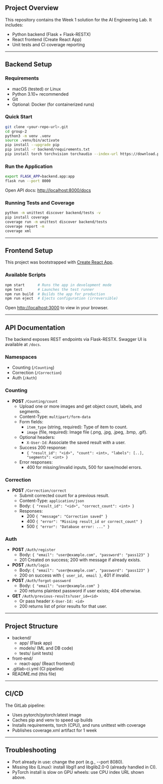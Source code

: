 ## Project Overview

This repository contains the Week 1 solution for the AI Engineering Lab. It includes:
- Python backend (Flask + Flask-RESTX)
- React frontend (Create React App)
- Unit tests and CI coverage reporting

---

## Backend Setup

### Requirements
- macOS (tested) or Linux
- Python 3.10+ recommended
- Git
- Optional: Docker (for containerized runs)

### Quick Start
```bash
git clone <your-repo-url>.git
cd group-2
python3 -m venv .venv
source .venv/bin/activate
pip install --upgrade pip
pip install -r backend/requirements.txt
pip install torch torchvision torchaudio --index-url https://download.pytorch.org/whl/cpu
```

### Run the Application
```bash
export FLASK_APP=backend.app:app
flask run --port 8000
```
Open API docs: [http://localhost:8000/docs](http://localhost:8000/docs)

### Running Tests and Coverage
```bash
python -m unittest discover backend/tests -v
pip install coverage
coverage run -m unittest discover backend/tests
coverage report -m
coverage xml
```

---

## Frontend Setup

This project was bootstrapped with [Create React App](https://github.com/facebook/create-react-app).

### Available Scripts
```bash
npm start      # Runs the app in development mode
npm test       # Launches the test runner
npm run build  # Builds the app for production
npm run eject  # Ejects configuration (irreversible)
```
Open [http://localhost:3000](http://localhost:3000) to view in your browser.

---

## API Documentation

The backend exposes REST endpoints via Flask-RESTX. Swagger UI is available at `/docs`.

### Namespaces
- Counting (`/Counting`)
- Correction (`/Correction`)
- Auth (`/Auth`)

### Counting
- **POST** `/Counting/count`
	- Upload one or more images and get object count, labels, and segments.
	- Content-Type: `multipart/form-data`
	- Form fields:
		- `item_type` (string, required): Type of item to count.
		- `image` (file, required): Image file (.png, .jpg, .jpeg, .bmp, .gif).
	- Optional headers:
		- `X-User-Id`: Associate the saved result with a user.
	- Success 200 response:
		- `{ "result_id": "<id>", "count": <int>, "labels": [..], "segments": <int> }`
	- Error responses:
		- 400 for missing/invalid inputs, 500 for save/model errors.

### Correction
- **POST** `/Correction/correct`
	- Submit corrected count for a previous result.
	- Content-Type: `application/json`
	- Body: `{ "result_id": "<id>", "correct_count": <int> }`
	- Responses:
		- 200 `{ "message": "Correction saved" }`
		- 400 `{ "error": "Missing result_id or correct_count" }`
		- 500 `{ "error": "Database error: ..." }`

### Auth
- **POST** `/Auth/register`
	- Body: `{ "email": "user@example.com", "password": "pass123" }`
	- 201 Created on success; 200 with message if already exists.
- **POST** `/Auth/login`
	- Body: `{ "email": "user@example.com", "password": "pass123" }`
	- 200 on success with `{ user_id, email }`, 401 if invalid.
- **POST** `/Auth/forgot-password`
	- Body: `{ "email": "user@example.com" }`
	- 200 returns plaintext password if user exists; 404 otherwise.
- **GET** `/Auth/previous-results?user_id=<id>`
	- Or pass header `X-User-Id: <id>`
	- 200 returns list of prior results for that user.

---

## Project Structure

- backend/
	- app/ (Flask app)
	- models/ (ML and DB code)
	- tests/ (unit tests)
- front-end/
	- react-app/ (React frontend)
- .gitlab-ci.yml (CI pipeline)
- README.md (this file)

---

## CI/CD

The GitLab pipeline:
- Uses pytorch/pytorch:latest image
- Caches pip and venv to speed up builds
- Installs requirements, torch (CPU), and runs unittest with coverage
- Publishes coverage.xml artifact for 1 week

---

## Troubleshooting

- Port already in use: change the port (e.g., --port 8080).
- Missing libs (Linux): install libgl1 and libglib2.0-0 (already handled in CI).
- PyTorch install is slow on GPU wheels: use CPU index URL shown above.
